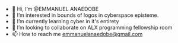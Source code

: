 - 👋 Hi, I’m @EMMANUEL ANAEDOBE
- 👀 I’m interested in bounds of logos in cyberspace episteme.
- 🌱 I’m currently learning cyber in it's entirety
- 💞️ I’m looking to collaborate on ALX programming fellowship room
- 📫 How to reach me emmanuelanaedobe@gmail.com

<!---
EMMANUEL-ALX/EMMANUEL-ALX is a ✨ special ✨ repository because its `README.md` (this file) appears on your GitHub profile.
You can click the Preview link to take a look at your changes.
--->

